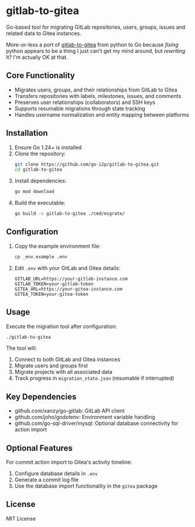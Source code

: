 # gitlab-to-gitea

Go-based tool for migrating GitLab repositories, users, groups, issues and related data to Gitea instances.

More-or-less a port of [gitlab-to-gitea](https://git.autonomic.zone/kawaiipunk/gitlab-to-gitea) from python to Go because *fixing* python appears to be a thing I just can't get my mind around, but *rewriting* it? I'm actually OK at that.

## Core Functionality

- Migrates users, groups, and their relationships from GitLab to Gitea
- Transfers repositories with labels, milestones, issues, and comments
- Preserves user relationships (collaborators) and SSH keys
- Supports resumable migrations through state tracking
- Handles username normalization and entity mapping between platforms

## Installation

1. Ensure Go 1.24+ is installed
2. Clone the repository:
   ```bash
   git clone https://github.com/go-i2p/gitlab-to-gitea.git
   cd gitlab-to-gitea
   ```
3. Install dependencies:
   ```bash
   go mod download
   ```
4. Build the executable:
   ```bash
   go build -o gitlab-to-gitea ./cmd/migrate/
   ```

## Configuration

1. Copy the example environment file:
   ```bash
   cp _env.example .env
   ```
2. Edit `.env` with your GitLab and Gitea details:
   ```
   GITLAB_URL=https://your-gitlab-instance.com
   GITLAB_TOKEN=your-gitlab-token
   GITEA_URL=https://your-gitea-instance.com
   GITEA_TOKEN=your-gitea-token
   ```

## Usage

Execute the migration tool after configuration:

```bash
./gitlab-to-gitea
```

The tool will:
1. Connect to both GitLab and Gitea instances
2. Migrate users and groups first
3. Migrate projects with all associated data
4. Track progress in `migration_state.json` (resumable if interrupted)

## Key Dependencies

- github.com/xanzy/go-gitlab: GitLab API client
- github.com/joho/godotenv: Environment variable handling
- github.com/go-sql-driver/mysql: Optional database connectivity for action import

## Optional Features

For commit action import to Gitea's activity timeline:
1. Configure database details in `.env`
2. Generate a commit log file
3. Use the database import functionality in the `gitea` package

## License

MIT License
